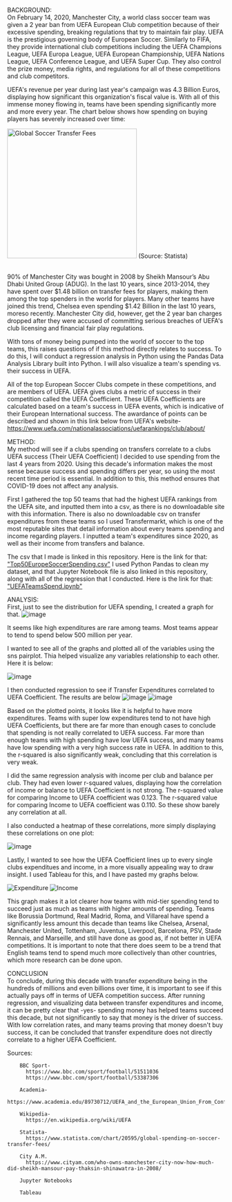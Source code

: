 BACKGROUND: <br>
On February 14, 2020, Manchester City, a world class soccer team was given a 2 year ban from UEFA European Club competition because of their excessive spending, breaking regulations that try to maintain fair play. UEFA is the prestigious governing body of European Soccer. Similarly to FIFA, they provide international club competitions including the UEFA Champions League, UEFA Europa League, UEFA European Championship, UEFA Nations League, UEFA Conference League, and UEFA Super Cup. They also control the prize money, media rights, and regulations for all of these competitions and club competitors.

UEFA's revenue per year during last year's campaign was 4.3 Billion Euros, displaying how significant this organization's fiscal value is. With all of this immense money flowing in, teams have been spending significantly more and more every year. The chart below shows how spending on buying players has severely increased over time:


<img src="https://cdn.statcdn.com/Infographic/images/normal/20595.jpeg" alt="Global Soccer Transfer Fees" width="300"/>
(Source: Statista) <br>
<br>

90% of Manchester City was bought in 2008 by Sheikh Mansour’s Abu Dhabi United Group (ADUG). In the last 10 years, since 2013-2014, they have spent over $1.48 billion on transfer fees for players, making them among the top spenders in the world for players. Many other teams have joined this trend, Chelsea even spending $1.42 Billion in the last 10 years, moreso recently. Manchester City did, however, get the 2 year ban charges dropped after they were accused of committing serious breaches of UEFA's club licensing and financial fair play regulations. 

With tons of money being pumped into the world of soccer to the top teams, this raises questions of if this method directly relates to success. To do this, I will conduct a regression analysis in Python using the Pandas Data Analysis Library built into Python. I will also visualize a team's spending vs. their success in UEFA. 

All of the top European Soccer Clubs compete in these competitions, and are members of UEFA. UEFA gives clubs a metric of success in their competition called the UEFA Coefficient. These UEFA Coefficients are calculated based on a team's success in UEFA events, which is indicative of their European International success. The awardance of points can be described and shown in this link below from UEFA's website-
https://www.uefa.com/nationalassociations/uefarankings/club/about/

METHOD:<br>
My method will see if a clubs spending on transfers correlate to a clubs UEFA success (Their UEFA Coefficient)
I decided to use spending from the last 4 years from 2020. Using this decade's information makes the most sense because success and spending differs per year, so using the most recent time period is essential. In addition to this, this method ensures that COVID-19 does not affect any analysis.

First I gathered the top 50 teams that had the highest UEFA rankings from the UEFA site, and inputted them into a csv, as there is no downloadable site with this information. There is also no downloadable csv on transfer expenditures from these teams so I used Transfermarkt, which is one of the most reputable sites that detail information about every teams spending and income regarding players. I inputted a team's expenditures since 2020, as well as their income from transfers and balance. 


The csv that I made is linked in this repository. Here is the link for that: ["Top50EuropeSoccerSpending.csv"](https://github.com/JaydenNPatel/UEFA-Spend-For-Success-Analysis/blob/main/Top50EuropeSoccerSpending.csv) 
I used Python Pandas to clean my dataset, and that Jupyter Notebook file is also linked in this repository, along with all of the regression that I conducted. Here is the link for that: ["UEFATeamsSpend.ipynb"](https://github.com/JaydenNPatel/UEFA-Spend-For-Success-Analysis/blob/main/UEFATeamsSpend.ipynb)



ANALYSIS: <br>
First, just to see the distribution for UEFA spending, I created a graph for that. 
![image](https://github.com/user-attachments/assets/59810a44-40db-41cc-9b50-e47687e7f4c8)

It seems like high expenditures are rare among teams. Most teams appear to tend to spend below 500 million per year.

I wanted to see all of the graphs and plotted all of the variables using the sns pairplot. Thia helped visualize any variables relationship to each other. Here it is below:

![image](https://github.com/user-attachments/assets/1466b04c-e928-4e01-ba18-21e3c7a1a16d)



I then conducted regression to see if Transfer Expenditures correlated to UEFA Coefficient. The results are below
![image](https://github.com/user-attachments/assets/ac1710ad-aa25-4af3-ba3e-011257e6c59f)
![image](https://github.com/user-attachments/assets/e1ea605c-9ede-4f8f-8f21-91476b338a0a)

Based on the plotted points, it looks like it is helpful to have more expenditures. Teams with super low expenditures tend to not have high UEFA Coefficients, but there are far more than enough cases to conclude that spending is not really correlated to UEFA success. Far more than enough teams with high spending have low UEFA success, and many teams have low spending with a very high success rate in UEFA. In addition to this, the r-squared is also significantly weak, concluding that this correlation is very weak.

I did the same regression analysis with income per club and balance per club. They had even lower r-squared values, displaying how the correlation of income or balance to UEFA Coefficient is not strong. The r-squared value for comparing Income to UEFA coefficient was 0.123. The r-squared value for comparing Income to UEFA coefficient was 0.110. So these show barely any correlation at all.


I also conducted a heatmap of these correlations, more simply displaying these correlations on one plot:


![image](https://github.com/user-attachments/assets/3b31743e-e05e-403d-bdf2-9aa913418e29)





Lastly, I wanted to see how the UEFA Coefficient lines up to every single clubs expenditues and income, in a more visually appealing way to draw insight. I used Tableau for this, and I have pasted my graphs below. 

![Expenditure](https://github.com/user-attachments/assets/715329f0-f1eb-4406-9f28-80f164878e1f)
![Income](https://github.com/user-attachments/assets/9a020ffb-1f97-4e14-a350-2f6f6b9ff6d3)


This graph makes it a lot clearer how teams with mid-tier spending tend to succeed just as much as teams with higher amounts of spending. Teams like Borussia Dortmund, Real Madrid, Roma, and Villareal have spend a significantly less amount this decade than teams like Chelsea, Arsenal, Manchester United, Tottenham, Juventus, Liverpool, Barcelona, PSV, Stade Rennais, and Marseille, and still have done as good as, if not better in UEFA competitions. It is important to note that there does seem to be a trend that English teams tend to spend much more collectively than other countries, which more research can be done upon.

CONCLUSION <br>
To conclude, during this decade with transfer expenditure being in the hundreds of millions and even billions over time, it is important to see if this actually pays off in terms of UEFA competition success. After running regression, and visualizing data between transfer expenditures and income, it can be pretty clear that -yes- spending money has helped teams succeed this decade, but not significantly to say that money is the driver of success. With low correlation rates, and many teams proving that money doesn't buy success, it can be concluded that transfer expenditure does not directly correlate to a higher UEFA Coefficient. 



Sources:

        BBC Sport-
          https://www.bbc.com/sport/football/51511036
          https://www.bbc.com/sport/football/53387306
          
        Academia-
          https://www.academia.edu/89730712/UEFA_and_the_European_Union_From_Confrontation_to_Co_operation
        
        Wikipedia-
          https://en.wikipedia.org/wiki/UEFA
          
        Statista-
          https://www.statista.com/chart/20595/global-spending-on-soccer-transfer-fees/

        City A.M.
          https://www.cityam.com/who-owns-manchester-city-now-how-much-did-sheikh-mansour-pay-thaksin-shinawatra-in-2008/ 

        Jupyter Notebooks
        
        Tableau
